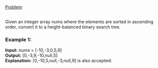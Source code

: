[Problem](https://leetcode.com/problems/convert-sorted-array-to-binary-search-tree/description/?envType=study-plan-v2&envId=top-interview-150)<br/><br/>

Given an integer array nums where the elements are sorted in ascending order, convert it to a height-balanced binary search tree.<br/>

### Example 1:


**Input:** nums = [-10,-3,0,5,9]<br/>
**Output:** [0,-3,9,-10,null,5]<br/>
**Explanation:** [0,-10,5,null,-3,null,9] is also accepted:<br/>